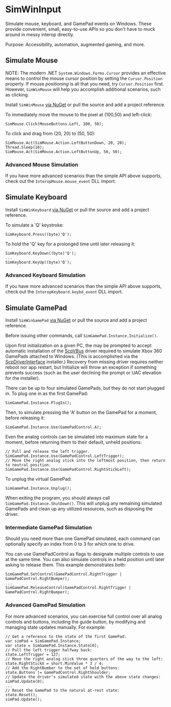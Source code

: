 # SimWinInput
Simulate mouse, keyboard, and GamePad events on Windows.
These provide convenient, small, easy-to-use APIs so you don't have to muck around in messy interop directly.

Purpose: Accessibility, automation, augmented gaming, and more.


## Simulate Mouse
NOTE: The modern .NET `System.Windows.Forms.Cursor` provides an effective means to control the mouse cursor position by setting the `Cursor.Position` property. If mouse _positioning_ is all that you need, try `Cursor.Position` first. However, `SimWinMouse` will help you accomplish additional scenarios, such as clicking.

Install `SimWinMouse` [via NuGet](https://docs.microsoft.com/en-us/nuget/quickstart/use-a-package)
 or pull the source and add a project reference.

To immediately move the mouse to the pixel at (100,50) and left-click:
```
SimMouse.Click(MouseButtons.Left, 100, 50);
```

To click and drag from (20, 20) to (50, 50):
```
SimMouse.Act(SimMouse.Action.LeftButtonDown, 20, 20);
Thread.Sleep(10);
SimMouse.Act(SimMouse.Action.LeftButtonUp, 50, 50);
```

### Advanced Mouse Simulation
If you have more advanced scenarios than the simple API above supports, check out the `InteropMouse.mouse_event` DLL import.


## Simulate Keyboard
Install `SimWinKeyboard` [via NuGet](https://docs.microsoft.com/en-us/nuget/quickstart/use-a-package)
 or pull the source and add a project reference.

To simulate a 'Q' keystroke:
```
SimKeyboard.Press((byte)'Q');
```

To hold the 'Q' key for a prolonged time until later releasing it:
```
SimKeyboard.KeyDown((byte)'Q');
...
SimKeyboard.KeyUp((byte)'Q');
```

### Advanced Keyboard Simulation
If you have more advanced scenarios than the simple API above supports, check out the `InteropKeyboard.keybd_event` DLL import.


## Simulate GamePad
Install `SimWinGamePad` [via NuGet](https://docs.microsoft.com/en-us/nuget/quickstart/use-a-package)
 or pull the source and add a project reference.

Before issuing other commands, call `SimGamePad.Instance.Initialize()`.

Upon first initialization on a given PC, the may be prompted to accept automatic installation of the [ScpVBus](https://github.com/nefarius/ScpVBus) driver required to simulate Xbox 360 GamePads attached to Windows.
(This is accomplished via the [ScpDriverInterface](https://github.com/DavidRieman/ScpDriverInterface/) installer.)
Recovery from missing driver requires neither reboot nor app restart, but Initialize will throw an exception if something prevents success (such as the user declining the prompt or UAC elevation for the installer).

There can be up to four simulated GamePads, but they do not start plugged in. To plug one in as the first GamePad:
```
SimGamePad.Instance.PlugIn();
```

Then, to simulate pressing the 'A' button on the GamePad for a moment, before releasing it:
```
SimGamePad.Instance.Use(GamePadControl.A);
```

Even the analog controls can be simulated into maximum state for a moment, before returning them to their default, unheld positions:
```
// Pull and release the left trigger.
SimGamePad.Instance.Use(GamePadControl.LeftTrigger);
// Move the right analog stick into the leftmost position, then return to neutral position.
SimGamePad.Instance.Use(GamePadControl.RightStickLeft);
```

To unplug the virtual GamePad:
```
SimGamePad.Instance.Unplug();
```

When exiting the program, you should always call `SimGamePad.Instance.ShutDown()`.
This will unplug any remaining simulated GamePads and clean up any utilized resources, such as disposing the driver.

### Intermediate GamePad Simulation
Should you need more than one GamePad simulated, each command can optionally specify an index from 0 to 3 for which one to drive.

You can use GamePadControl as flags to designate multiple controls to use at the same time.
You can also simulate controls in a held position until later asking to release them.
This example demonstrates both:
```
SimGamePad.SetControl(GamePadControl.RightTrigger | GamePadControl.RightBumper);
...
SimGamePad.ReleaseControl(GamePadControl.RightTrigger | GamePadControl.RightBumper);
```


### Advanced GamePad Simulation
For more advanced scenarios, you can exercise full control over all analog controls and buttons, including the guide button, by modifying and managing state updates manually. For example:
```
// Get a reference to the state of the first GamePad:
var simPad = SimGamePad.Instance;
var state = SimGamePad.Instance.State[0];
// Pull the left trigger halfway back:
state.LeftTrigger = 127;
// Move the right analog stick three quarters of the way to the left:
state.RightStickX = short.MinValue * 3 / 4;
// Add the RightBumber to the set of held buttons:
state.Buttons |= GamePadControl.RightShoulder;
// Update the driver's simulated state with the above state changes:
simPad.Update(0);
...
// Reset the GamePad to the natural at-rest state:
state.Reset();
simPad.Update();
```
